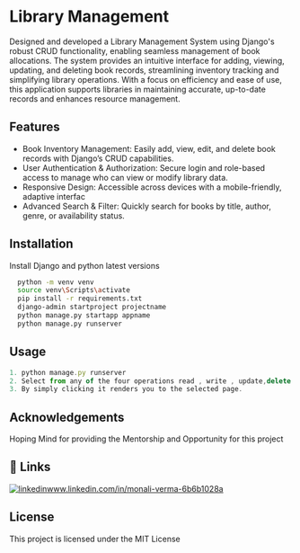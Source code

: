 
# Library Management

Designed and developed a Library Management System using Django's robust CRUD functionality, enabling seamless management of book allocations. The system provides an intuitive interface for adding, viewing, updating, and deleting book records, streamlining inventory tracking and simplifying library operations. With a focus on efficiency and ease of use, this application supports libraries in maintaining accurate, up-to-date records and enhances resource management.




## Features

- Book Inventory Management: Easily add, view, edit, and delete    book records with Django’s CRUD capabilities.
- User Authentication & Authorization: Secure login and role-based access to manage who can view or modify library data.
- Responsive Design: Accessible across devices with a mobile-friendly, adaptive interfac
- Advanced Search & Filter: Quickly search for books by title, author, genre, or availability status.




## Installation

Install Django and python latest versions

```bash
  python -m venv venv 
  source venv\Scripts\activate
  pip install -r requirements.txt
  django-admin startproject projectname 
  python manage.py startapp appname 
  python manage.py runserver 
```
    
## Usage

```javascript
1. python manage.py runserver 
2. Select from any of the four operations read , write , update,delete any book . 
3. By simply clicking it renders you to the selected page.
```


## Acknowledgements

 Hoping Mind for providing the Mentorship and Opportunity for this project 

## 🔗 Links
[![linkedin](https://img.shields.io/badge/linkedin-0A66C2?style=for-the-badge&logo=linkedin&logoColor=white)](https://www.linkedin.com/)www.linkedin.com/in/monali-verma-6b6b1028a



## License

This project is licensed under the MIT License

